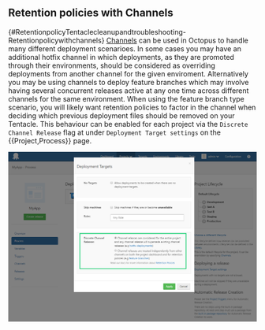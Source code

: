 ## Retention policies with Channels
{#RetentionpolicyTentaclecleanupandtroubleshooting-Retentionpolicywithchannels}
[Channels](/docs/key-concepts/projects/channels.md) can be used in Octopus to handle many different deployment scenarioes. In some cases you may have an additional hotfix channel in which deployments, as they are promoted through their environments, should be considered as overriding deployments from another channel for the given enviroment. Alternatively you may be using channels to deploy feature branches which may involve having several concurrent releases active at any one time across different channels for the same environment. When using the feature branch type scenario, you will likely want retention policies to factor in the channel when deciding which previous deployment files should be removed on your Tentacle. This behaviour can be enabled for each project via the `Discrete Channel Release` flag at under `Deployment Target settings` on the {{Project,Process}} page.

![Discrete Channel Release](/docs/images/discrete-channel-release.png "width=500")